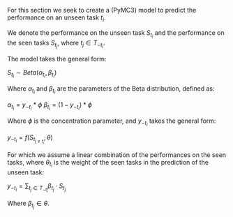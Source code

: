 For this section we seek to create a (PyMC3) model to predict the performance on an unseen task $t_i$.

We denote the performance on the unseen task $S_{t_i}$ and the performance on the seen tasks $S_{t_j}$, where $t_j \in T_{-t_i}$.

The model takes the general form:

$S_{t_i} \sim Beta(\alpha_{t_i}, \beta_{t_i})$

Where $\alpha_{t_i}$ and $\beta_{t_i}$ are the parameters of the Beta distribution, defined as:

$\alpha_{t_i} = y_{-t_i} * \phi$
$\beta_{t_i} = (1 - y_{-t_i}) * \phi$

Where $\phi$ is the concentration parameter, and $y_{-t_i}$ takes the general form:

$y_{-t_i} = f(S_{t_{j \neq t_i}}; \theta)$

For which we assume a linear combination of the performances on the seen tasks, where $\theta_{t_i}$ is the weight of the seen tasks in the prediction of the unseen task:

$y_{-t_i} = \sum_{t_j \in T_{-t_i}} \beta_{t_j} \cdot S_{t_j}$

Where $\beta_{t_j} \in \theta$.


